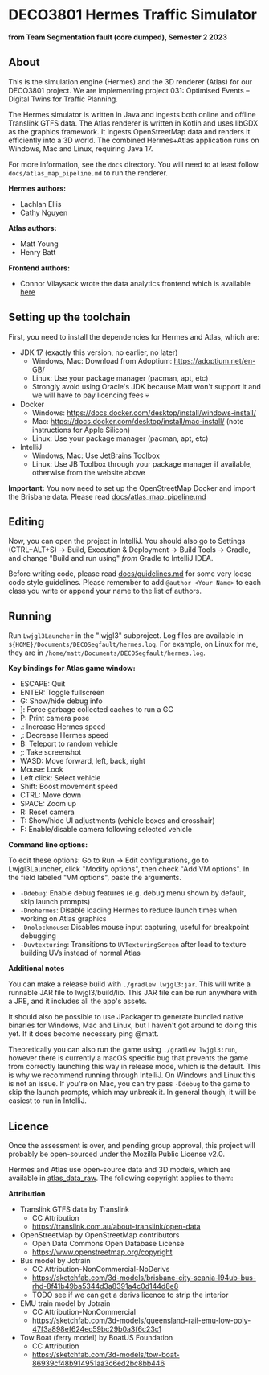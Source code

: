 # DECO3801 Hermes Traffic Simulator
**from Team Segmentation fault (core dumped), Semester 2 2023**

## About
This is the simulation engine (Hermes) and the 3D renderer (Atlas) for our DECO3801 project. We
are implementing project 031: Optimised Events – Digital Twins for Traffic Planning.

The Hermes simulator is written in Java and ingests both online and offline Translink GTFS data. The Atlas
renderer is written in Kotlin and uses libGDX as the graphics framework. It ingests OpenStreetMap data and
renders it efficiently into a 3D world. The combined Hermes+Atlas application runs on Windows, Mac and Linux, 
requiring Java 17.

For more information, see the `docs` directory. You will need to at least follow `docs/atlas_map_pipeline.md`
to run the renderer.

**Hermes authors:**
- Lachlan Ellis
- Cathy Nguyen

**Atlas authors:**
- Matt Young
- Henry Batt

**Frontend authors:**
- Connor Vilaysack wrote the data analytics frontend which is available [here](https://github.com/DECO3801-Segfault-Coredump/frontend)

## Setting up the toolchain
First, you need to install the dependencies for Hermes and Atlas, which are:

- JDK 17 (exactly this version, no earlier, no later)
  - Windows, Mac: Download from Adoptium: https://adoptium.net/en-GB/
  - Linux: Use your package manager (pacman, apt, etc)
  - Strongly avoid using Oracle's JDK because Matt won't support it and we will have to pay licencing fees :skull:
- Docker
  - Windows: https://docs.docker.com/desktop/install/windows-install/
  - Mac: https://docs.docker.com/desktop/install/mac-install/ (note instructions for Apple Silicon)
  - Linux: Use your package manager (pacman, apt, etc)
- IntelliJ
  - Windows, Mac: Use [JetBrains Toolbox](https://www.jetbrains.com/toolbox-app/)
  - Linux: Use JB Toolbox through your package manager if available, otherwise from the website above

**Important:** You now need to set up the OpenStreetMap Docker and import the Brisbane data. 
Please read [docs/atlas_map_pipeline.md](docs/atlas_map_pipeline.md)

## Editing
Now, you can open the project in IntelliJ. You should also go to Settings (CTRL+ALT+S)
-> Build, Execution & Deployment -> Build Tools -> Gradle, and change "Build and run using" _from_ Gradle to
IntelliJ IDEA.

Before writing code, please read [docs/guidelines.md](docs/guidelines.md) for some very loose code style guidelines. Please
remember to add `@author <Your Name>` to each class you write or append your name to the list of authors.

## Running
Run `Lwjgl3Launcher` in the "lwjgl3" subproject. Log files are available in `${HOME}/Documents/DECOSegfault/hermes.log`.
For example, on Linux for me, they are in `/home/matt/Documents/DECOSegfault/hermes.log`.

**Key bindings for Atlas game window:**

- ESCAPE: Quit
- ENTER: Toggle fullscreen
- G: Show/hide debug info
- ]: Force garbage collected caches to run a GC
- P: Print camera pose
- .: Increase Hermes speed
- ,: Decrease Hermes speed
- B: Teleport to random vehicle
- ;: Take screenshot
- WASD: Move forward, left, back, right
- Mouse: Look
- Left click: Select vehicle
- Shift: Boost movement speed
- CTRL: Move down
- SPACE: Zoom up
- R: Reset camera
- T: Show/hide UI adjustments (vehicle boxes and crosshair)
- F: Enable/disable camera following selected vehicle

**Command line options:**

To edit these options: Go to Run -> Edit configurations, go to Lwjgl3Launcher, click "Modify options", then
check "Add VM options". In the field labeled "VM options", paste the arguments.

- `-Ddebug`: Enable debug features (e.g. debug menu shown by default, skip launch prompts)
- `-Dnohermes`: Disable loading Hermes to reduce launch times when working on Atlas graphics
- `-Dnolockmouse`: Disables mouse input capturing, useful for breakpoint debugging
- `-Duvtexturing`: Transitions to `UVTexturingScreen` after load to texture building UVs instead of normal Atlas

**Additional notes**

You can make a release build with `./gradlew lwjgl3:jar`. This will write a runnable JAR file to lwjgl3/build/lib.
This JAR file can be run anywhere with a JRE, and it includes all the app's assets.

It should also be possible to use JPackager to generate bundled native binaries for Windows, Mac and Linux, but
I haven't got around to doing this yet. If it does become necessary ping @matt.

Theoretically you can also run the game using `./gradlew lwjgl3:run`, however there is currently a macOS specific
bug that prevents the game from correctly launching this way in release mode, which is the default. This is
why we recommend running through IntelliJ. On Windows and Linux this is not an issue. If you're on Mac, you
can try pass `-Ddebug` to the game to skip the launch prompts, which may unbreak it. In general though, it
will be easiest to run in IntelliJ.

## Licence
Once the assessment is over, and pending group approval, this project will probably be open-sourced under the
Mozilla Public License v2.0.

Hermes and Atlas use open-source data and 3D models, which are available in 
[atlas_data_raw](https://github.com/DECO3801-Segfault-Coredump/atlas_data_raw).
The following copyright applies to them:

**Attribution**

- Translink GTFS data by Translink
    - CC Attribution
    - https://translink.com.au/about-translink/open-data
- OpenStreetMap by OpenStreetMap contributors
    - Open Data Commons Open Database License
    - https://www.openstreetmap.org/copyright
- Bus model by Jotrain
    - CC Attribution-NonCommercial-NoDerivs
    - https://sketchfab.com/3d-models/brisbane-city-scania-l94ub-bus-rhd-8f41b49ba5344d3a8391a4c0d144d8e8
    - TODO see if we can get a derivs licence to strip the interior
- EMU train model by Jotrain
    - CC Attribution-NonCommercial
    - https://sketchfab.com/3d-models/queensland-rail-emu-low-poly-47f3a898ef624ec59bc29b0a3f6c23c1
- Tow Boat (ferry model) by BoatUS Foundation
    - CC Attribution
    - https://sketchfab.com/3d-models/tow-boat-86939cf48b914951aa3c6ed2bc8bb446
